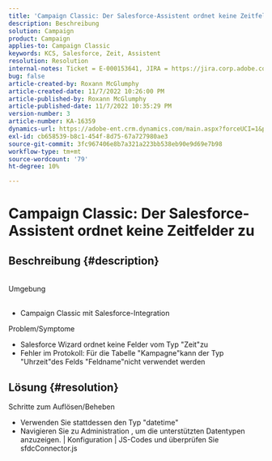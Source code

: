 ```yaml
---
title: 'Campaign Classic: Der Salesforce-Assistent ordnet keine Zeitfelder zu'
description: Beschreibung
solution: Campaign
product: Campaign
applies-to: Campaign Classic
keywords: KCS, Salesforce, Zeit, Assistent
resolution: Resolution
internal-notes: Ticket = E-000153641, JIRA = https://jira.corp.adobe.com/browse/NEO-27340
bug: false
article-created-by: Roxann McGlumphy
article-created-date: 11/7/2022 10:26:00 PM
article-published-by: Roxann McGlumphy
article-published-date: 11/7/2022 10:35:29 PM
version-number: 3
article-number: KA-16359
dynamics-url: https://adobe-ent.crm.dynamics.com/main.aspx?forceUCI=1&pagetype=entityrecord&etn=knowledgearticle&id=a7e62e27-eb5e-ed11-9561-6045bd006704
exl-id: cb658539-b8c1-454f-8d75-67a727980ae3
source-git-commit: 3fc967406e8b7a321a223bb538eb90e9d69e7b98
workflow-type: tm+mt
source-wordcount: '79'
ht-degree: 10%

---
```


# Campaign Classic: Der Salesforce-Assistent ordnet keine Zeitfelder zu

## Beschreibung {#description}

<br>Umgebung<br><br>
- Campaign Classic mit Salesforce-Integration

Problem/Symptome
- Salesforce Wizard ordnet keine Felder vom Typ &quot;Zeit&quot;zu
- Fehler im Protokoll: Für die Tabelle &quot;Kampagne&quot;kann der Typ &quot;Uhrzeit&quot;des Felds &quot;Feldname&quot;nicht verwendet werden



## Lösung {#resolution}

Schritte zum Auflösen/Beheben
- Verwenden Sie stattdessen den Typ &quot;datetime&quot;
- Navigieren Sie zu Administration , um die unterstützten Datentypen anzuzeigen. | Konfiguration | JS-Codes und überprüfen Sie sfdcConnector.js

